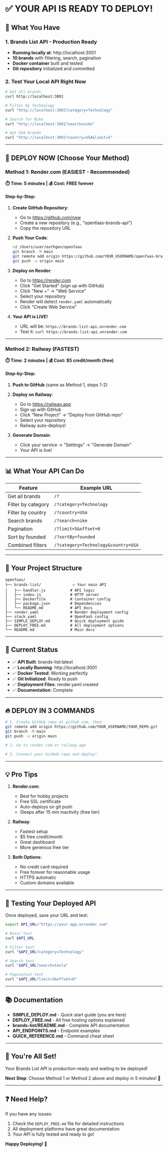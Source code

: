 # ✅ YOUR API IS READY TO DEPLOY!

## 🎉 What You Have

### 1. **Brands List API** - Production Ready

- **Running locally at**: http://localhost:3001
- **10 brands** with filtering, search, pagination
- **Docker container** built and tested
- **Git repository** initialized and committed

### 2. **Test Your Local API Right Now**

```bash
# Get all brands
curl http://localhost:3001

# Filter by Technology
curl "http://localhost:3001?category=Technology"

# Search for Nike
curl "http://localhost:3001?search=nike"

# Get USA brands
curl "http://localhost:3001?country=USA&limit=5"
```

---

## 🚀 DEPLOY NOW (Choose Your Method)

### Method 1: Render.com (EASIEST - Recommended)

**⏱️ Time: 5 minutes | 💰 Cost: FREE forever**

#### Step-by-Step:

1. **Create GitHub Repository**:

   - Go to https://github.com/new
   - Create a new repository (e.g., "openfaas-brands-api")
   - Copy the repository URL

2. **Push Your Code**:

   ```bash
   cd /Users/user/exthgen/openfaas
   git branch -M main
   git remote add origin https://github.com/YOUR_USERNAME/openfaas-brands-api.git
   git push -u origin main
   ```

3. **Deploy on Render**:

   - Go to https://render.com
   - Click "Get Started" (sign up with GitHub)
   - Click "New +" → "Web Service"
   - Select your repository
   - Render will detect `render.yaml` automatically
   - Click "Create Web Service"

4. **Your API is LIVE!**
   - URL will be: `https://brands-list-api.onrender.com`
   - Test it: `curl https://brands-list-api.onrender.com`

---

### Method 2: Railway (FASTEST)

**⏱️ Time: 2 minutes | 💰 Cost: $5 credit/month (free)**

#### Step-by-Step:

1. **Push to GitHub** (same as Method 1, steps 1-2)

2. **Deploy on Railway**:

   - Go to https://railway.app
   - Sign up with GitHub
   - Click "New Project" → "Deploy from GitHub repo"
   - Select your repository
   - Railway auto-deploys!

3. **Generate Domain**:
   - Click your service → "Settings" → "Generate Domain"
   - Your API is live!

---

## 📊 What Your API Can Do

| Feature            | Example URL                         |
| ------------------ | ----------------------------------- |
| Get all brands     | `/?`                                |
| Filter by category | `/?category=Technology`             |
| Filter by country  | `/?country=USA`                     |
| Search brands      | `/?search=nike`                     |
| Pagination         | `/?limit=5&offset=0`                |
| Sort by founded    | `/?sortBy=founded`                  |
| Combined filters   | `/?category=Technology&country=USA` |

---

## 📁 Your Project Structure

```
openfaas/
├── brands-list/              ⭐ Your main API
│   ├── handler.js           # API logic
│   ├── index.js             # HTTP server
│   ├── Dockerfile           # Container config
│   ├── package.json         # Dependencies
│   └── README.md            # API docs
├── render.yaml              # Render deployment config
├── stack.yaml               # OpenFaaS config
├── SIMPLE_DEPLOY.md         # Quick deployment guide
├── DEPLOY_FREE.md           # All deployment options
└── README.md                # Main docs
```

---

## 🎯 Current Status

- ✅ **API Built**: brands-list:latest
- ✅ **Locally Running**: http://localhost:3001
- ✅ **Docker Tested**: Working perfectly
- ✅ **Git Initialized**: Ready to push
- ✅ **Deployment Files**: render.yaml created
- ✅ **Documentation**: Complete

---

## 🔥 DEPLOY IN 3 COMMANDS

```bash
# 1. Create GitHub repo at github.com, then:
git remote add origin https://github.com/YOUR_USERNAME/YOUR_REPO.git
git branch -M main
git push -u origin main

# 2. Go to render.com or railway.app

# 3. Connect your GitHub repo and deploy!
```

---

## 💡 Pro Tips

1. **Render.com**:

   - Best for hobby projects
   - Free SSL certificate
   - Auto-deploys on git push
   - Sleeps after 15 min inactivity (free tier)

2. **Railway**:

   - Fastest setup
   - $5 free credit/month
   - Great dashboard
   - More generous free tier

3. **Both Options**:
   - No credit card required
   - Free forever for reasonable usage
   - HTTPS automatic
   - Custom domains available

---

## 🧪 Testing Your Deployed API

Once deployed, save your URL and test:

```bash
export API_URL="https://your-app.onrender.com"

# Basic test
curl $API_URL

# Filter test
curl "$API_URL?category=Technology"

# Search test
curl "$API_URL?search=tesla"

# Pagination test
curl "$API_URL?limit=3&offset=0"
```

---

## 📚 Documentation

- **SIMPLE_DEPLOY.md** - Quick start guide (you are here)
- **DEPLOY_FREE.md** - All free hosting options explained
- **brands-list/README.md** - Complete API documentation
- **API_ENDPOINTS.md** - Endpoint examples
- **QUICK_REFERENCE.md** - Command cheat sheet

---

## 🎊 You're All Set!

Your Brands List API is production-ready and waiting to be deployed!

**Next Step**: Choose Method 1 or Method 2 above and deploy in 5 minutes! 🚀

---

## ❓ Need Help?

If you have any issues:

1. Check the `DEPLOY_FREE.md` file for detailed instructions
2. All deployment platforms have great documentation
3. Your API is fully tested and ready to go!

**Happy Deploying! 🎉**

